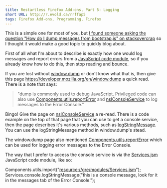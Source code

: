 ```yaml
---
title: Restartless Firefox Add-ons, Part 5: Logging
short URL: http://r.evold.ca/rrffap5
tags: Firefox Add-ons, Programming, Firefox
---
```

This is a simple one for most of you, but <a rel="external nofollow" target="_blank" rev="vote-against" href="http://stackoverflow.com/questions/5507123/debug-print-from-a-bootstrapped-firefox4-extension">I found someone asking the question "How do I dump messages from bootstrap.js" on stackovercrap</a> so I thought it would make a good topic to quickly blog about.
</p>

<p>
First of all what I'm about to describe is exactly how one would log messages and report errors from a <a target="_blank" rel="external" rev="vote-for" href="https://developer.mozilla.org/en/JavaScript_code_modules">JavaScript code module</a>, so if you already know how to do this, then stop reading and bounce.
</p>

<p>
If you are lost without <a title="window.dump" rel="external" target="_blank" href="https://developer.mozilla.org/en/window.dump">window.dump</a> or don't know what that is, then give this page <a rel="external nofollow" target="_blank" href="https://developer.mozilla.org/en/window.dump">https://developer.mozilla.org/en/window.dump</a> a quick read. There is a note that says:
</p>

<p>
</p><blockquote>
"dump is commonly used to debug JavaScript. Privileged code can also use <a title="Components.utils.reportError" target="_blank" rel="external" rev="vote-for" href="https://developer.mozilla.org/en/Components.utils.reportError">Components.utils.reportError</a> and <a title="nsIConsoleService" rel="external" target="_blank" rev="vote-for" href="https://developer.mozilla.org/en/XPCOM_Interface_Reference/nsIConsoleService">nsIConsoleService</a> to log messages to the Error Console."
</blockquote>
<p></p>

<p>
Bingo! Give the page on <a title="nsIConsoleService" rel="external" target="_blank" rev="vote-for" href="https://developer.mozilla.org/en/XPCOM_Interface_Reference/nsIConsoleService">nsIConsoleService</a> a re-read. There is a code example on the top of that page that you can use to get a console service, then the page describes it's various methods, such as <a title="logStringMessage" target="_blank" rel="external" rev="vote-for" href="https://developer.mozilla.org/en/XPCOM_Interface_Reference/nsIConsoleService#logStringMessage()">logStringMessage</a>. You can use the logStringMessage method in window.dump's stead.
</p>

<p>
The window.dump page also mentioned <a title="Components.utils.reportError" target="_blank" rel="externa" rev="vote-for" href="https://developer.mozilla.org/en/Components.utils.reportError">Components.utils.reportError</a> which can be used for logging error messages to the Error Console.
</p>

<p>
The way that I prefer to access the console service is via the <a title="Services.jsm - MDN" rel="external" rev="vote-for" target="_blank" href="https://developer.mozilla.org/en/JavaScript_code_modules/Services.jsm">Services.jsm</a> JavaScript code module, like so:
</p>

<div class="code">Components.utils.import("<a target="_blank" href="resource://gre/modules/Services.jsm">resource://gre/modules/Services.jsm</a>");<br>
Services.console.logStringMessage("this is a console message, look for it in the messages tab of the Error Console.");</div>
